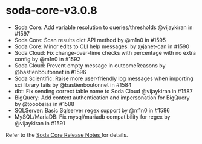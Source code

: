 # soda-core-v3.0.8

* Soda Core: Add variable resolution to queries/thresholds @vijaykiran in #1597
* Soda Core: Scan results dict API method by @m1n0 in #1595
* Soda Core: Minor edits to CLI help messages. by @janet-can in #1590
* Soda Cloud: Fix change-over-time checks with percentage with no extra config by @m1n0 in #1592
* Soda Cloud: Prevent empty message in outcomeReasons by @bastienboutonnet in #1596
* Soda Scientific: Raise more user-friendly log messages when importing sci library fails by @bastienboutonnet in #1584
* dbt: Fix sending correct table name to Soda Cloud @vijaykiran in #1587
* BigQuery: Add context authentication and impersonation for BigQuery by @tooobsias in #1588
* SQLServer: Basic Sqlserver regex support by @m1n0 in #1586
* MySQL/MariaDB: Fix mysql/mariadb compatibility for regex by @vijaykiran in #1591

Refer to the [Soda Core Release Notes ](https://github.com/sodadata/soda-core/releases)for details.
